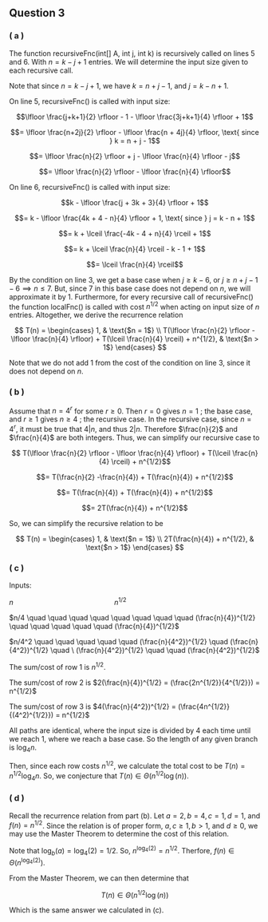 ## Question 3

### ( a )

The function recursiveFnc(int[] A, int j, int k) is recursively called on lines 5 and 6. With $n = k - j + 1$ entries. We will determine the input size given to each recursive call.

Note that since $n = k - j + 1$, we have $k = n+j-1$, and $j = k - n + 1$.

On line 5, recursiveFnc() is called with input size:

$$\lfloor \frac{j+k+1}{2} \rfloor - 1 - \lfloor \frac{3j+k+1}{4} \rfloor + 1$$

$$= \lfloor \frac{n+2j}{2} \rfloor - \lfloor \frac{n + 4j}{4} \rfloor, \text{ since } k = n + j - 1$$

$$= \lfloor \frac{n}{2} \rfloor + j - \lfloor \frac{n}{4} \rfloor - j$$

$$= \lfloor \frac{n}{2} \rfloor - \lfloor \frac{n}{4} \rfloor$$

On line 6, recursiveFnc() is called with input size:

$$k - \lfloor \frac{j + 3k + 3}{4} \rfloor + 1$$

$$= k - \lfloor \frac{4k + 4 - n}{4} \rfloor + 1, \text{ since } j = k - n + 1$$

$$= k + \lceil \frac{-4k - 4 + n}{4} \rceil + 1$$

$$= k + \lceil \frac{n}{4} \rceil - k - 1 + 1$$

$$= \lceil \frac{n}{4} \rceil$$

By the condition on line 3, we get a base case when $j \geq k - 6$, or $j \geq n + j -1 -6 \implies n \leq 7$. But, since 7 in this base case does not depend on $n$, we will approximate it by $1$. Furthermore, for every recursive call of recursiveFnc() the function localFnc() is called with cost $n^{1/2}$ when acting on input size of $n$ entries. Altogether, we derive the recurrence relation 

$$
 T(n) =
\begin{cases}
1,  & \text{$n = 1$} \\
T(\lfloor \frac{n}{2} \rfloor - \lfloor \frac{n}{4} \rfloor) + T(\lceil \frac{n}{4} \rceil) + n^{1/2}, & \text{$n > 1$}
\end{cases}
$$

Note that we do not add $1$ from the cost of the condition on line 3, since it does not depend on $n$.

### ( b )

Assume that $n = 4^r$ for some $r \geq 0$. Then $r = 0$ gives $n = 1$ ; the base case, and $r \geq 1$ gives $n \geq 4$ ; the recursive case. In the recursive case, since $n = 4^r$, it must be true that $4 | n$, and thus $2 | n$. Therefore $\frac{n}{2}$ and $\frac{n}{4}$ are both integers. Thus, we can simplify our recursive case to 

$$
T(\lfloor \frac{n}{2} \rfloor - \lfloor \frac{n}{4} \rfloor) + T(\lceil \frac{n}{4} \rceil) + n^{1/2}$$ 

$$= T(\frac{n}{2} -\frac{n}{4}) + T(\frac{n}{4}) + n^{1/2}$$

$$= T(\frac{n}{4}) + T(\frac{n}{4}) + n^{1/2}$$

$$= 2T(\frac{n}{4}) + n^{1/2}$$

So, we can simplify the recursive relation to be

$$
 T(n) =
\begin{cases}
1,  & \text{$n = 1$} \\
2T(\frac{n}{4}) + n^{1/2}, & \text{$n > 1$}
\end{cases}
$$

### ( c )

Inputs:

$n \quad \quad \quad \quad \quad \quad \quad \quad \quad \quad \quad \quad$ $n^{1/2}$

$n/4 \quad \quad \quad \quad \quad \quad \quad \quad (\frac{n}{4})^{1/2} \quad \quad \quad \quad \quad (\frac{n}{4})^{1/2}$

$n/4^2 \quad \quad \quad \quad \quad (\frac{n}{4^2})^{1/2} \quad (\frac{n}{4^2})^{1/2} \quad \ (\frac{n}{4^2})^{1/2} \quad \quad  (\frac{n}{4^2})^{1/2}$

The sum/cost of row 1 is $n^{1/2}$.

The sum/cost of row 2 is $2(\frac{n}{4})^{1/2} = (\frac{2n^{1/2}}{4^{1/2}}) = n^{1/2}$

The sum/cost of row 3 is $4(\frac{n}{4^2})^{1/2} = (\frac{4n^{1/2}}{(4^2)^{1/2}}) = n^{1/2}$

All paths are identical, where the input size is divided by $4$ each time until we reach $1$, where we reach a base case. So the length of any given branch is $\log_4n$.

Then, since each row costs $n^{1/2}$, we calculate the total cost to be $T(n) = n^{1/2}\log_4n$. So, we conjecture that $T(n) \in \Theta(n^{1/2}\log(n))$. 

### ( d )

Recall the recurrence relation from part (b).  Let $a=2, b=4, c=1, d=1$, and $f(n) = n^{1/2}$. Since the relation is of proper form, $a, c \geq 1, b > 1$, and $d \geq 0$, we may use the Master Theorem to determine the cost of this relation. 

Note that $\log_b(a) = \log_4(2) = 1/2$. So, $n^{\log_4(2)} = n^{1/2}$. Therfore, $f(n) \in \Theta(n^{\log_4(2)})$.

From the Master Theorem, we can then determine that 

$$T(n) \in \Theta(n^{1/2}\log(n))$$

Which is the same answer we calculated in (c).

